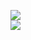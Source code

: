 [![](https://img.shields.io/badge/Made%20With-Github%20Spray-lightgrey.svg?style=for-the-badge&logo=github)](https://github.com/Annihil/github-spray#29632)  
[![](https://i.imgur.com/2DrTn0Z.gif)](https://github.com/Annihil/github-spray)